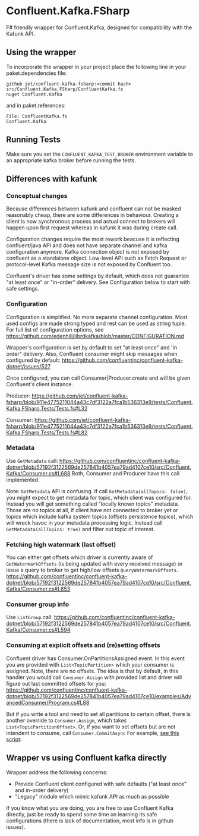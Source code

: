 # Confluent.Kafka.FSharp

F# friendly wrapper for Confluent.Kafka, designed for compatibility with the Kafunk API.

## Using the wrapper

To incorporate the wrapper in your project place the following line in your paket.dependencies file:
```
github jet/confluent-kafka-fsharp:<commit hash> src/Confluent.Kafka.FSharp/ConfluentKafka.fs
nuget Confluent.Kafka

```
and in paket.references:
```
File: ConfluentKafka.fs
Confluent.Kafka
```

## Running Tests

Make sure you set the `CONFLUENT_KAFKA_TEST_BROKER` environment variable to an appropriate kafka broker before running the tests.

## Differences with kafunk
### Conceptual changes
Because differences between kafunk and confluent can not be masked reasonably cheap, there are some differences in behaviour. Creating a client is now synchronous process and actual connect to brokers will happen upon first request whereas in kafunk it was during create call.

Configuration changes require the most rework beacuse it is reflecting confluent/java API and does not have separate channel and kafka configuration anymore.
Kafka connection object is not exposed by confluent as a standalone object.
Low-level API such as Fetch Request or protocol-level Kafka message size is not exposed by Confluent too.

Confluent's driver has some settings by default, which does not guarantee "at least once" or "in-order" delivery. See Configuration below to start with safe settings.

### Configuration
Configuration is simplified. No more separate channel configuration. Most used configs are made strong typed and rest can be used as string tuple. For full list of configuration options, see https://github.com/edenhill/librdkafka/blob/master/CONFIGURATION.md

Wrapper's configuration is set by default to set "at least once" and 'in order" delivery. Also, Confluent consumer might skip messages when configured by default: https://github.com/confluentinc/confluent-kafka-dotnet/issues/527

Once configured, you can call Consumer|Producer.create and will be given Confluent's client instance.

Producer:
https://github.com/jet/confluent-kafka-fsharp/blob/911e4775211044a43c7df3122a7fca1b536313e9/tests/Confluent.Kafka.FSharp.Tests/Tests.fs#L32

Consumer:
https://github.com/jet/confluent-kafka-fsharp/blob/911e4775211044a43c7df3122a7fca1b536313e9/tests/Confluent.Kafka.FSharp.Tests/Tests.fs#L82

### Metadata
Use `GetMetadata` call: https://github.com/confluentinc/confluent-kafka-dotnet/blob/57192f3122569de257841b4057ea79ad4107ce10/src/Confluent.Kafka/Consumer.cs#L688
Both, Consumer and Producer have this call implemented.

Note: `GetMetadata` API is confusing. If call `GetMetadata(allTopics: false)`, you might expect to get metadata for topic, which client was configured for. Instead you will get something called "locally known topics" metadata. Those are no topics at all, if client have not connected to broker yet or topics which include kafka system topics (offsets persistence topics), which will wreck havoc in your metadata processing logic.
Instead call `GetMetadata(allTopics: true)` and filter out topic of interest. 

### Fetching high watermark (last offset)
You can either get offsets which driver is currently aware of `GetWatermarkOffsets` (is being updated with every received message) or issue a query to broker to get high/low offsets `QueryWatermarkOffsets`.
https://github.com/confluentinc/confluent-kafka-dotnet/blob/57192f3122569de257841b4057ea79ad4107ce10/src/Confluent.Kafka/Consumer.cs#L653

### Consumer group info
Use `ListGroup` call:
https://github.com/confluentinc/confluent-kafka-dotnet/blob/57192f3122569de257841b4057ea79ad4107ce10/src/Confluent.Kafka/Consumer.cs#L594

### Consuming at explicit offsets and (re)setting offsets
Confluent driver has Consumer.OnPartitionsAssigned event. In this event you are provided with `List<TopicPartition>` which your consumer is assigned. Note, there are no offsets. The idea is that by default, in this handler you would call `Consumer.Assign` with provided list and driver will figure out last committed offsets for you:
https://github.com/confluentinc/confluent-kafka-dotnet/blob/57192f3122569de257841b4057ea79ad4107ce10/examples/AdvancedConsumer/Program.cs#L88

But if you write a tool and need to set all partitions to certain offset, there is another override to `Consumer.Assign`, which takes `List<TopicPartitionOffset>`. Or, if you want to set offsets but are not intendent to consume, call `Consumer.CommitAsync` For example, [see this script](./blob/master/src/Confluent.Kafka.FSharp/Script.fsx):

## Wrapper vs using Confluent kafka directly
Wrapper address the following concerns:
* Provide Confluent client configured with safe defaults ("at least once" and in-order delivery)
* "Legacy" module which mimic kafunk API as much as possible

If you know what you are doing, you are free to use Confluent Kafka directly, just be ready to spend some time on learning its safe configurations (there is lack of documentation, most info is in github issues).